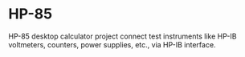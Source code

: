 # HP-85
HP-85 desktop calculator project
connect test instruments like HP-IB voltmeters, counters, power supplies, etc., via HP-IB interface.
